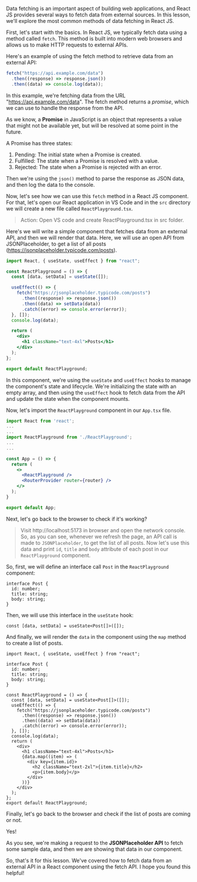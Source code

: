Data fetching is an important aspect of building web applications, and React JS provides several ways to fetch data from external sources. In this lesson, we'll explore the most common methods of data fetching in React JS.

First, let's start with the basics. In React JS, we typically fetch data using a method called `fetch`. This method is built into modern web browsers and allows us to make HTTP requests to external APIs.

Here's an example of using the fetch method to retrieve data from an external API:

```javascript
fetch("https://api.example.com/data")
  .then((response) => response.json())
  .then((data) => console.log(data));
```

In this example, we're fetching data from the URL "https://api.example.com/data". The fetch method returns a _promise_, which we can use to handle the response from the API.

As we know, a **Promise** in JavaScript is an object that represents a value that might not be available yet, but will be resolved at some point in the future.

A Promise has three states:

1. Pending: The initial state when a Promise is created.
2. Fulfilled: The state when a Promise is resolved with a value.
3. Rejected: The state when a Promise is rejected with an error.

Then we're using the `json()` method to parse the response as JSON data, and then log the data to the console.

Now, let's see how we can use this `fetch` method in a React JS component.
For that, let's open our React application in VS Code and in the `src` directory we will create a new file called `ReactPlayground.tsx`.

> Action: Open VS code and create ReactPlayground.tsx in src folder.

Here's we will write a simple component that fetches data from an external API, and then we will render that data. Here, we will use an open API from JSONPlaceholder, to get a list of all posts (https://jsonplaceholder.typicode.com/posts).

```jsx
import React, { useState, useEffect } from "react";

const ReactPlayground = () => {
  const [data, setData] = useState([]);

  useEffect(() => {
    fetch("https://jsonplaceholder.typicode.com/posts")
      .then((response) => response.json())
      .then((data) => setData(data))
      .catch((error) => console.error(error));
  }, []);
  console.log(data);

  return (
    <div>
      <h1 className="text-4xl">Posts</h1>
    </div>
  );
};

export default ReactPlayground;
```

In this component, we're using the `useState` and `useEffect` hooks to manage the component's state and lifecycle. We're initializing the state with an empty array, and then using the `useEffect` hook to fetch data from the API and update the state when the component mounts.

Now, let's import the `ReactPlayground` component in our `App.tsx` file.

```jsx
import React from 'react';
...
...
import ReactPlayground from './ReactPlayground';
...
...

const App = () => {
  return (
    <>
      <ReactPlayground />
      <RouterProvider router={router} />
    </>
  );
}

export default App;
```

Next, let's go back to the browser to check if it's working?

> Visit http://localhost:5173 in browser and open the network console.
> So, as you can see, whenever we refresh the page, an API call is made to `JSONPlaceholder`, to get the list of all posts. Now let's use this data and print `id`, `title` and `body` attribute of each post in our `ReactPlayground` component.

So, first, we will define an interface call `Post` in the `ReactPlayground` component:

```tsx
interface Post {
  id: number;
  title: string;
  body: string;
}
```

Then, we will use this interface in the `useState` hook:

```tsx
const [data, setData] = useState<Post[]>([]);
```

And finally, we will render the `data` in the component using the `map` method to create a list of posts.

```tsx
import React, { useState, useEffect } from "react";

interface Post {
  id: number;
  title: string;
  body: string;
}

const ReactPlayground = () => {
  const [data, setData] = useState<Post[]>([]);
  useEffect(() => {
    fetch("https://jsonplaceholder.typicode.com/posts")
      .then((response) => response.json())
      .then((data) => setData(data))
      .catch((error) => console.error(error));
  }, []);
  console.log(data);
  return (
    <div>
      <h1 className="text-4xl">Posts</h1>
      {data.map((item) => (
        <div key={item.id}>
          <h2 className="text-2xl">{item.title}</h2>
          <p>{item.body}</p>
        </div>
      ))}
    </div>
  );
};
export default ReactPlayground;
```

Finally, let's go back to the browser and check if the list of posts are coming or not.

Yes!

As you see, we're making a request to the **JSONPlaceholder API** to fetch some sample data, and then we are showing that data in our component.

So, that's it for this lesson. We've covered how to fetch data from an external API in a React component using the fetch API. I hope you found this helpful!
